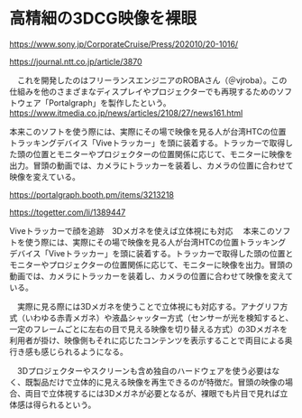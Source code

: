 # 高精細の3DCG映像を裸眼
https://www.sony.jp/CorporateCruise/Press/202010/20-1016/


https://journal.ntt.co.jp/article/3870


　これを開発したのはフリーランスエンジニアのROBAさん（＠vjroba）。この仕組みを他のさまざまなディスプレイやプロジェクターでも再現するためのソフトウェア「Portalgraph」を製作したという。
 https://www.itmedia.co.jp/news/articles/2108/27/news161.html


本来このソフトを使う際には、実際にその場で映像を見る人が台湾HTCの位置トラッキングデバイス「Viveトラッカー」を頭に装着する。トラッカーで取得した頭の位置とモニターやプロジェクターの位置関係に応じて、モニターに映像を出力。冒頭の動画では、カメラにトラッカーを装着し、カメラの位置に合わせて映像を変えている。


https://portalgraph.booth.pm/items/3213218

https://togetter.com/li/1389447


Viveトラッカーで顔を追跡　3Dメガネを使えば立体視にも対応
　本来このソフトを使う際には、実際にその場で映像を見る人が台湾HTCの位置トラッキングデバイス「Viveトラッカー」を頭に装着する。トラッカーで取得した頭の位置とモニターやプロジェクターの位置関係に応じて、モニターに映像を出力。冒頭の動画では、カメラにトラッカーを装着し、カメラの位置に合わせて映像を変えている。

　実際に見る際には3Dメガネを使うことで立体視にも対応する。アナグリフ方式（いわゆる赤青メガネ）や液晶シャッター方式（センサーが光を検知すると、一定のフレームごとに左右の目で見える映像を切り替える方式）の3Dメガネを利用者が掛け、映像側もそれに応じたコンテンツを表示することで両目による奥行き感も感じられるようになる。

　3Dプロジェクターやスクリーンも含め独自のハードウェアを使う必要はなく、既製品だけで立体的に見える映像を再生できるのが特徴だ。冒頭の映像の場合、両目で立体視するには3Dメガネが必要となるが、裸眼でも片目で見れば立体感は得られるという。
